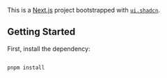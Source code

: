 This is a [Next.js](https://nextjs.org/) project bootstrapped with [`ui.shadcn`](https://ui.shadcn.com/).

## Getting Started

First, install the dependency:

```bash

pnpm install

```

